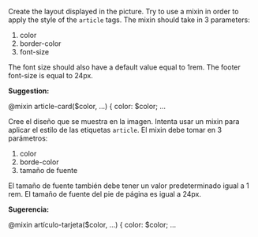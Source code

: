 
Create the layout displayed in the picture. Try to use a mixin in order to apply the style of the `article` tags. The mixin should take in 3 parameters:
1. color
2. border-color
3. font-size

The font size should also have a default value equal to 1rem. The footer font-size is equal to 24px.

**Suggestion:**

@mixin article-card($color, ...) {
color: $color;
...

Cree el diseño que se muestra en la imagen. Intenta usar un mixin para aplicar el estilo de las etiquetas `article`. El mixin debe tomar en 3 parámetros:
1. color
2. borde-color
3. tamaño de fuente

El tamaño de fuente también debe tener un valor predeterminado igual a 1 rem. El tamaño de fuente del pie de página es igual a 24px.

**Sugerencia:**

@mixin artículo-tarjeta($color, ...) {
color: $color;
...